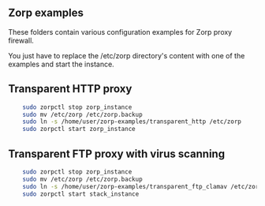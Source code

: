 Zorp examples
-------------

These folders contain various configuration examples for Zorp proxy firewall.

You just have to replace the /etc/zorp directory's content with one of the examples and start the instance.

Transparent HTTP proxy
----------------------
```bash
    sudo zorpctl stop zorp_instance
    sudo mv /etc/zorp /etc/zorp.backup
    sudo ln -s /home/user/zorp-examples/transparent_http /etc/zorp
    sudo zorpctl start zorp_instance
```
Transparent FTP proxy with virus scanning
----------------------------------------
```bash
    sudo zorpctl stop zorp_instance
    sudo mv /etc/zorp /etc/zorp.backup
    sudo ln -s /home/user/zorp-examples/transparent_ftp_clamav /etc/zorp
    sudo zorpctl start stack_instance
```
